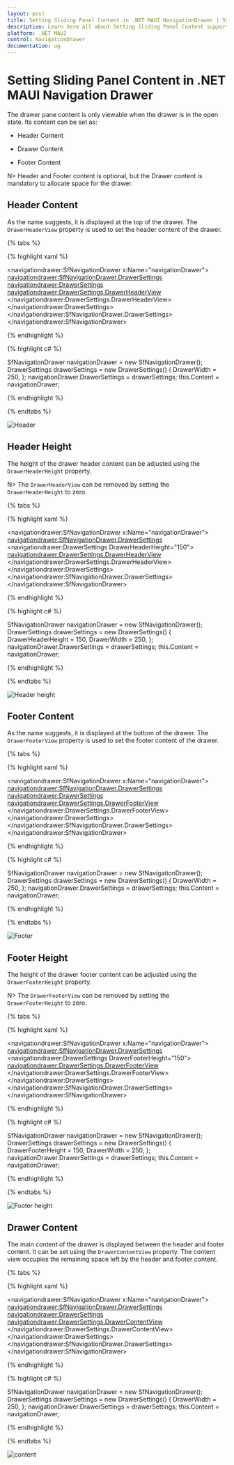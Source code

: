 ```yaml
---
layout: post
title: Setting Sliding Panel Content in .NET MAUI NavigationDrawer | Syncfusion
description: Learn here all about Setting Sliding Panel Content support in Syncfusion .NET MAUI Navigation Drawer (SfNavigationDrawer) control and more.
platform: .NET MAUI
control: NavigationDrawer
documentation: ug
---
```



# Setting Sliding Panel Content in .NET MAUI Navigation Drawer

The drawer pane content is only viewable when the drawer is in the open state. Its content can be set as:

*	Header Content

*	Drawer Content

*	Footer Content

N> Header and Footer content is optional, but the Drawer content is mandatory to allocate space for the drawer.
		
## Header Content

As the name suggests, it is displayed at the top of the drawer. The `DrawerHeaderView` property is used to set the header content of the drawer.

{% tabs %}

{% highlight xaml %}

<navigationdrawer:SfNavigationDrawer x:Name="navigationDrawer">
    <navigationdrawer:SfNavigationDrawer.DrawerSettings>
        <navigationdrawer:DrawerSettings>
            <navigationdrawer:DrawerSettings.DrawerHeaderView>
                <Grid BackgroundColor="#6750A4">
                    <VerticalStackLayout VerticalOptions="Center"
                                         HorizontalOptions="Center">
                        <Label Text="Header View"/>
                    </VerticalStackLayout>
                </Grid>
            </navigationdrawer:DrawerSettings.DrawerHeaderView>
        </navigationdrawer:DrawerSettings>
    </navigationdrawer:SfNavigationDrawer.DrawerSettings>
</navigationdrawer:SfNavigationDrawer>


{% endhighlight %}

{% highlight c# %}

SfNavigationDrawer navigationDrawer = new SfNavigationDrawer();
DrawerSettings drawerSettings = new DrawerSettings()
{
    DrawerWidth = 250,
};
navigationDrawer.DrawerSettings = drawerSettings;
this.Content = navigationDrawer;
  
{% endhighlight %}

{% endtabs %}

![Header](Images/panel-content/navigation_drawer_header.png)

## Header Height

The height of the drawer header content can be adjusted using the `DrawerHeaderHeight` property.

N> The `DrawerHeaderView` can be removed by setting the `DrawerHeaderHeight` to zero.

{% tabs %}

{% highlight xaml %}
    
<navigationdrawer:SfNavigationDrawer x:Name="navigationDrawer">
    <navigationdrawer:SfNavigationDrawer.DrawerSettings>
        <navigationdrawer:DrawerSettings DrawerHeaderHeight="150">
            <navigationdrawer:DrawerSettings.DrawerHeaderView>
                <Grid BackgroundColor="#6750A4">
                    <VerticalStackLayout VerticalOptions="Center"
                                         HorizontalOptions="Center">
                        <Label Text="Header View"/>
                    </VerticalStackLayout>
                </Grid>
            </navigationdrawer:DrawerSettings.DrawerHeaderView>
        </navigationdrawer:DrawerSettings>
    </navigationdrawer:SfNavigationDrawer.DrawerSettings>
</navigationdrawer:SfNavigationDrawer>

{% endhighlight %}

{% highlight c# %}

SfNavigationDrawer navigationDrawer = new SfNavigationDrawer();
DrawerSettings drawerSettings = new DrawerSettings()
{
    DrawerHeaderHeight = 150,
    DrawerWidth = 250,
};
navigationDrawer.DrawerSettings = drawerSettings;
this.Content = navigationDrawer;

{% endhighlight %}

{% endtabs %}

![Header height](Images/panel-content/navigation_drawer_header_height.png)

## Footer Content

As the name suggests, it is displayed at the bottom of the drawer. The `DrawerFooterView` property is used to set the footer content of the drawer.

{% tabs %}

{% highlight xaml %}

<navigationdrawer:SfNavigationDrawer x:Name="navigationDrawer">
    <navigationdrawer:SfNavigationDrawer.DrawerSettings>
        <navigationdrawer:DrawerSettings>
            <navigationdrawer:DrawerSettings.DrawerFooterView>
                <Grid BackgroundColor="#6750A4">
                    <VerticalStackLayout VerticalOptions="Center"
                                         HorizontalOptions="Center">
                        <Label Text="Footer View"/>
                    </VerticalStackLayout>
                </Grid>
            </navigationdrawer:DrawerSettings.DrawerFooterView>
        </navigationdrawer:DrawerSettings>
    </navigationdrawer:SfNavigationDrawer.DrawerSettings>
</navigationdrawer:SfNavigationDrawer>

{% endhighlight %}

{% highlight c# %}

SfNavigationDrawer navigationDrawer = new SfNavigationDrawer();
DrawerSettings drawerSettings = new DrawerSettings()
{
    DrawerWidth = 250,
};
navigationDrawer.DrawerSettings = drawerSettings;
this.Content = navigationDrawer;

{% endhighlight %}

{% endtabs %}

![Footer](Images/panel-content/navigation_drawer_footer.png)

## Footer Height

The height of the drawer footer content can be adjusted using the `DrawerFooterHeight` property.

N> The `DrawerFooterView` can be removed by setting the `DrawerFooterHeight` to zero.

{% tabs %}

{% highlight xaml %} 

<navigationdrawer:SfNavigationDrawer x:Name="navigationDrawer">
    <navigationdrawer:SfNavigationDrawer.DrawerSettings>
        <navigationdrawer:DrawerSettings DrawerFooterHeight="150">
            <navigationdrawer:DrawerSettings.DrawerFooterView>
                <Grid BackgroundColor="#6750A4">
                    <VerticalStackLayout VerticalOptions="Center"
                                         HorizontalOptions="Center">
                        <Label Text="Footer View"/>
                    </VerticalStackLayout>
                </Grid>
            </navigationdrawer:DrawerSettings.DrawerFooterView>
        </navigationdrawer:DrawerSettings>
    </navigationdrawer:SfNavigationDrawer.DrawerSettings>
</navigationdrawer:SfNavigationDrawer>
	
{% endhighlight %}

{% highlight c# %}
        
SfNavigationDrawer navigationDrawer = new SfNavigationDrawer();
DrawerSettings drawerSettings = new DrawerSettings()
{
    DrawerFooterHeight = 150,
    DrawerWidth = 250,
};  
navigationDrawer.DrawerSettings = drawerSettings;
this.Content = navigationDrawer;
  
{% endhighlight %}

{% endtabs %}

![Footer height](Images/panel-content/navigation_drawer_footer_height.png)

## Drawer Content

The main content of the drawer is displayed between the header and footer content. It can be set using the `DrawerContentView` property. The content view occupies the remaining space left by the header and footer content.

{% tabs %}

{% highlight xaml %} 

<navigationdrawer:SfNavigationDrawer x:Name="navigationDrawer">
    <navigationdrawer:SfNavigationDrawer.DrawerSettings>
        <navigationdrawer:DrawerSettings>
            <navigationdrawer:DrawerSettings.DrawerContentView>
                <Grid BackgroundColor="#6750A4">
                    <VerticalStackLayout VerticalOptions="Center"
                     HorizontalOptions="Center">
                        <Label Text="Drawer Content"/>
                    </VerticalStackLayout>
                </Grid>
            </navigationdrawer:DrawerSettings.DrawerContentView>
        </navigationdrawer:DrawerSettings>
    </navigationdrawer:SfNavigationDrawer.DrawerSettings>
</navigationdrawer:SfNavigationDrawer>
	
{% endhighlight %}

{% highlight c# %}
        
SfNavigationDrawer navigationDrawer = new SfNavigationDrawer();
DrawerSettings drawerSettings = new DrawerSettings()
{
    DrawerWidth = 250,
};
navigationDrawer.DrawerSettings = drawerSettings;
this.Content = navigationDrawer;
  
{% endhighlight %}

{% endtabs %}

![content](Images/panel-content/navigation_drawer_content.png)
